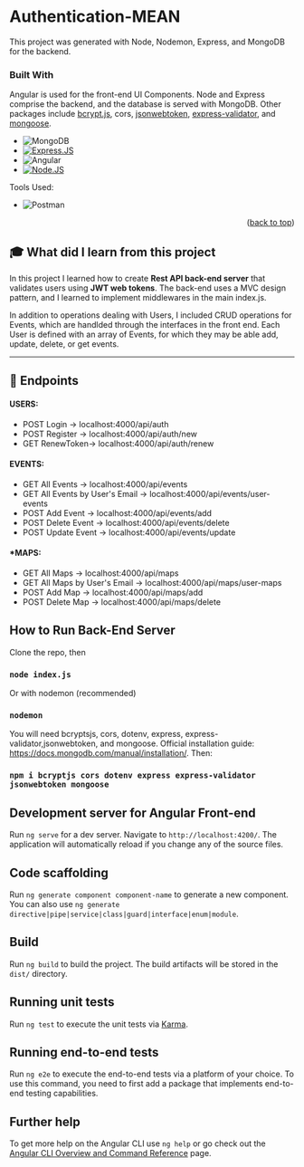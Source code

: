 # Authentication-MEAN

This project was generated with Node, Nodemon, Express, and MongoDB for the backend.


### Built With

Angular is used for the front-end UI Components. Node and Express comprise the backend, and the database is served with MongoDB. Other packages include [bcrypt.js](https://www.npmjs.com/package/bcryptjs), cors, [jsonwebtoken](https://www.npmjs.com/package/jsonwebtoken), [express-validator](https://express-validator.github.io/docs/), and [mongoose](https://www.npmjs.com/package/mongoose).


* ![MongoDB](https://img.shields.io/badge/MongoDB-4EA94B?style=for-the-badge&logo=mongodb&logoColor=white)
* [![Express.JS][Express.js]][Expressjs-url]
* ![Angular](https://img.shields.io/badge/Angular-DD0031?style=for-the-badge&logo=angular&logoColor=white)
* [![Node.JS][Node.js]][Node-url]

Tools Used: 
* ![Postman](https://img.shields.io/badge/Postman-FF6C37?style=for-the-badge&logo=postman&logoColor=white)



<p align="right">(<a href="#readme-top">back to top</a>)</p>



## :mortar_board: **What did I learn from this project**

In this project I learned how to create <b>Rest API back-end server</b> that validates users using <b>JWT web tokens</b>. The back-end uses a MVC design pattern, and I learned to implement middlewares in the main index.js.

In addition to operations dealing with Users, I included CRUD operations for Events, which are handlded through the interfaces in the front end. Each User is defined with an array of Events, for which they may be able add, update, delete, or get events.


---
## :scroll: Endpoints
#### USERS:
 - POST Login -> localhost:4000/api/auth
 - POST Register -> localhost:4000/api/auth/new
 - GET RenewToken-> localhost:4000/api/auth/renew
#### EVENTS:
 - GET All Events -> localhost:4000/api/events
 - GET All Events by User's Email -> localhost:4000/api/events/user-events
 - POST Add Event -> localhost:4000/api/events/add
 - POST Delete Event -> localhost:4000/api/events/delete
 - POST Update Event -> localhost:4000/api/events/update
####  *MAPS:
 - GET All Maps -> localhost:4000/api/maps
 - GET All Maps by User's Email -> localhost:4000/api/maps/user-maps
 - POST Add Map -> localhost:4000/api/maps/add
 - POST Delete Map -> localhost:4000/api/maps/delete

## How to Run Back-End Server 

Clone the repo, then

### `node index.js`

Or with nodemon (recommended)

### `nodemon`

You will need bcryptsjs, cors, dotenv, express, express-validator,jsonwebtoken, and mongoose. Official installation guide: https://docs.mongodb.com/manual/installation/. Then:
### `npm i bcryptjs cors dotenv express express-validator jsonwebtoken mongoose`


## Development server for Angular Front-end

Run `ng serve` for a dev server. Navigate to `http://localhost:4200/`. The application will automatically reload if you change any of the source files.

## Code scaffolding

Run `ng generate component component-name` to generate a new component. You can also use `ng generate directive|pipe|service|class|guard|interface|enum|module`.

## Build

Run `ng build` to build the project. The build artifacts will be stored in the `dist/` directory.

## Running unit tests

Run `ng test` to execute the unit tests via [Karma](https://karma-runner.github.io).

## Running end-to-end tests

Run `ng e2e` to execute the end-to-end tests via a platform of your choice. To use this command, you need to first add a package that implements end-to-end testing capabilities.

## Further help

To get more help on the Angular CLI use `ng help` or go check out the [Angular CLI Overview and Command Reference](https://angular.io/cli) page.

<!-- MARKDOWN LINKS & IMAGES -->
<!-- https://www.markdownguide.org/basic-syntax/#reference-style-links -->

[Node.js]: https://img.shields.io/badge/Node.js-43853D?style=for-the-badge&logo=node.js&logoColor=white
[Node-url]: https://nodejs.org/en//
[Svelte.dev]: https://img.shields.io/badge/Svelte-4A4A55?style=for-the-badge&logo=svelte&logoColor=FF3E00

[Express.js]: https://img.shields.io/badge/Express.js-404D59?style=for-the-badge
[Expressjs-url]: https://expressjs.com/en/guide/routing.html

